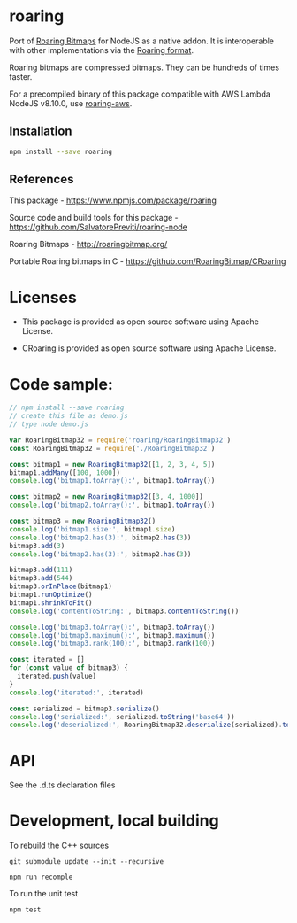 # roaring

Port of [Roaring Bitmaps](http://roaringbitmap.org) for NodeJS as a native addon.
It is interoperable with other implementations via the [Roaring format](https://github.com/RoaringBitmap/RoaringFormatSpec/).

Roaring bitmaps are compressed bitmaps. They can be hundreds of times faster.

For a precompiled binary of this package compatible with AWS Lambda NodeJS v8.10.0, use [roaring-aws](https://www.npmjs.com/package/roaring-aws).

## Installation

```sh
npm install --save roaring
```

## References

This package - <https://www.npmjs.com/package/roaring>

Source code and build tools for this package - <https://github.com/SalvatorePreviti/roaring-node>

Roaring Bitmaps - <http://roaringbitmap.org/>

Portable Roaring bitmaps in C - <https://github.com/RoaringBitmap/CRoaring>

# Licenses

- This package is provided as open source software using Apache License.

- CRoaring is provided as open source software using Apache License.

# Code sample:

```javascript
// npm install --save roaring
// create this file as demo.js
// type node demo.js

var RoaringBitmap32 = require('roaring/RoaringBitmap32')
const RoaringBitmap32 = require('./RoaringBitmap32')

const bitmap1 = new RoaringBitmap32([1, 2, 3, 4, 5])
bitmap1.addMany([100, 1000])
console.log('bitmap1.toArray():', bitmap1.toArray())

const bitmap2 = new RoaringBitmap32([3, 4, 1000])
console.log('bitmap2.toArray():', bitmap1.toArray())

const bitmap3 = new RoaringBitmap32()
console.log('bitmap1.size:', bitmap1.size)
console.log('bitmap2.has(3):', bitmap2.has(3))
bitmap3.add(3)
console.log('bitmap2.has(3):', bitmap2.has(3))

bitmap3.add(111)
bitmap3.add(544)
bitmap3.orInPlace(bitmap1)
bitmap1.runOptimize()
bitmap1.shrinkToFit()
console.log('contentToString:', bitmap3.contentToString())

console.log('bitmap3.toArray():', bitmap3.toArray())
console.log('bitmap3.maximum():', bitmap3.maximum())
console.log('bitmap3.rank(100):', bitmap3.rank(100))

const iterated = []
for (const value of bitmap3) {
  iterated.push(value)
}
console.log('iterated:', iterated)

const serialized = bitmap3.serialize()
console.log('serialized:', serialized.toString('base64'))
console.log('deserialized:', RoaringBitmap32.deserialize(serialized).toArray())
```

# API

See the .d.ts declaration files

# Development, local building

To rebuild the C++ sources

```
git submodule update --init --recursive

npm run recomple
```

To run the unit test

```
npm test
```
